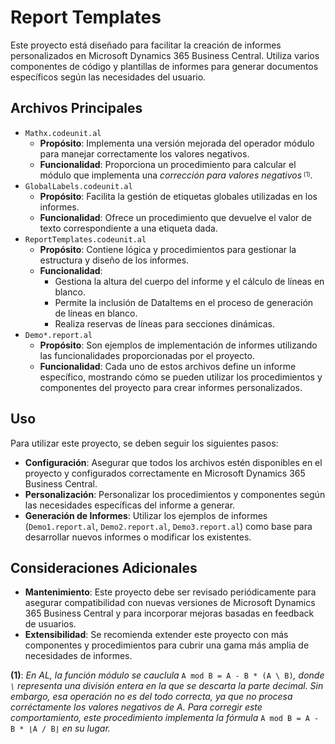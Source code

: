 # Report Templates

Este proyecto está diseñado para facilitar la creación de informes personalizados en Microsoft Dynamics 365 Business Central. Utiliza varios componentes de código y plantillas de informes para generar documentos específicos según las necesidades del usuario.

## Archivos Principales

- `Mathx.codeunit.al`
    - **Propósito**: Implementa una versión mejorada del operador módulo para manejar correctamente los valores negativos.
    - **Funcionalidad**: Proporciona un procedimiento para calcular el módulo que implementa una _corrección para valores negativos_<sup><sub> (1)</sub></sup>_._
- `GlobalLabels.codeunit.al`
    - **Propósito**: Facilita la gestión de etiquetas globales utilizadas en los informes.
    - **Funcionalidad**: Ofrece un procedimiento que devuelve el valor de texto correspondiente a una etiqueta dada.
- `ReportTemplates.codeunit.al`
    - **Propósito**: Contiene lógica y procedimientos para gestionar la estructura y diseño de los informes.
    - **Funcionalidad**:
        - Gestiona la altura del cuerpo del informe y el cálculo de líneas en blanco.
        - Permite la inclusión de DataItems en el proceso de generación de líneas en blanco.
        - Realiza reservas de líneas para secciones dinámicas.
- `Demo*.report.al`
    - **Propósito**: Son ejemplos de implementación de informes utilizando las funcionalidades proporcionadas por el proyecto.
    - **Funcionalidad**: Cada uno de estos archivos define un informe específico, mostrando cómo se pueden utilizar los procedimientos y componentes del proyecto para crear informes personalizados.

## Uso

Para utilizar este proyecto, se deben seguir los siguientes pasos:

- **Configuración**: Asegurar que todos los archivos estén disponibles en el proyecto y configurados correctamente en Microsoft Dynamics 365 Business Central.
- **Personalización**: Personalizar los procedimientos y componentes según las necesidades específicas del informe a generar.
- **Generación de Informes**: Utilizar los ejemplos de informes (`Demo1.report.al`, `Demo2.report.al`, `Demo3.report.al`) como base para desarrollar nuevos informes o modificar los existentes.

## Consideraciones Adicionales

- **Mantenimiento**: Este proyecto debe ser revisado periódicamente para asegurar compatibilidad con nuevas versiones de Microsoft Dynamics 365 Business Central y para incorporar mejoras basadas en feedback de usuarios.
- **Extensibilidad**: Se recomienda extender este proyecto con más componentes y procedimientos para cubrir una gama más amplia de necesidades de informes.

**(1)**: _En AL, la función módulo se cauclula_ `A mod B = A - B * (A \ B)`_, donde `\` representa una división entera en la que se descarta la parte decimal. Sin embargo, esa operación no es del todo correcta, ya que no procesa corréctamente los valores negativos de A. Para corregir este comportamiento, este procedimiento implementa la fórmula_ `A mod B = A - B * ⌊A / B⌋` _en su lugar._